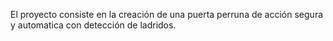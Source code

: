 El proyecto consiste en la creación de una puerta perruna de acción segura y automatica con detección de ladridos. 
